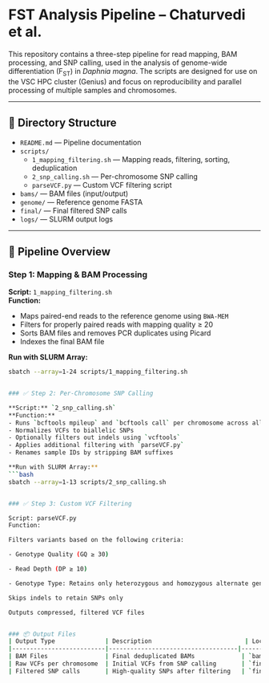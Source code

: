 # FST Analysis Pipeline – Chaturvedi et al.

This repository contains a three-step pipeline for read mapping, BAM processing, and SNP calling, used in the analysis of genome-wide differentiation (F<sub>ST</sub>) in *Daphnia magna*. The scripts are designed for use on the VSC HPC cluster (Genius) and focus on reproducibility and parallel processing of multiple samples and chromosomes.

---

## 📁 Directory Structure
- `README.md` — Pipeline documentation
- `scripts/`
  - `1_mapping_filtering.sh` — Mapping reads, filtering, sorting, deduplication
  - `2_snp_calling.sh` — Per-chromosome SNP calling
  - `parseVCF.py` — Custom VCF filtering script
- `bams/` — BAM files (input/output)
- `genome/` — Reference genome FASTA
- `final/` — Final filtered SNP calls
- `logs/` — SLURM output logs

---

## 🚀 Pipeline Overview

### Step 1: Mapping & BAM Processing

**Script:** `1_mapping_filtering.sh`  
**Function:**  
- Maps paired-end reads to the reference genome using `BWA-MEM`  
- Filters for properly paired reads with mapping quality ≥ 20  
- Sorts BAM files and removes PCR duplicates using Picard  
- Indexes the final BAM file  

**Run with SLURM Array:**
```bash
sbatch --array=1-24 scripts/1_mapping_filtering.sh


### ✅ Step 2: Per-Chromosome SNP Calling

**Script:** `2_snp_calling.sh`  
**Function:**  
- Runs `bcftools mpileup` and `bcftools call` per chromosome across all samples  
- Normalizes VCFs to biallelic SNPs  
- Optionally filters out indels using `vcftools`  
- Applies additional filtering with `parseVCF.py`  
- Renames sample IDs by stripping BAM suffixes  

**Run with SLURM Array:**
```bash
sbatch --array=1-13 scripts/2_snp_calling.sh


### ✅ Step 3: Custom VCF Filtering

Script: parseVCF.py
Function:

Filters variants based on the following criteria:

- Genotype Quality (GQ ≥ 30)

- Read Depth (DP ≥ 10)

- Genotype Type: Retains only heterozygous and homozygous alternate genotypes

Skips indels to retain SNPs only

Outputs compressed, filtered VCF files


### 📦 Output Files
| Output Type              | Description                          | Location                             |
|--------------------------|------------------------------------|------------------------------------|
| BAM Files                | Final deduplicated BAMs             | `bams/*.filtered.sorted.nd.bam`    |
| Raw VCFs per chromosome  | Initial VCFs from SNP calling       | `final/chaturvedi_chr_*.vcf.gz`    |
| Filtered SNP calls       | High-quality SNPs after filtering   | `final/chaturvedi_magna_chr_*.H.calls.gz` |

